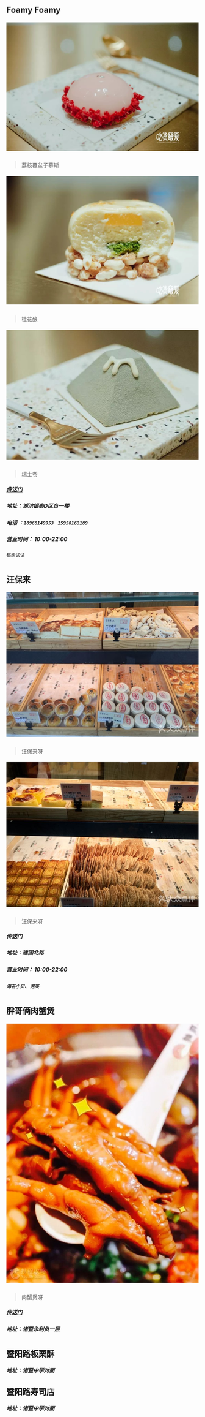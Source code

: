 ## Foamy Foamy
##### ![img](./promise/foamy-1.jpg)
> 荔枝覆盆子慕斯
##### ![img](./promise/foamy-2.jpeg)
> 桂花酿
##### ![img](./promise/foamy-3.jpeg)
> 瑞士卷
##### [传送门](http://www.dianping.com/shop/97983454)
##### 地址：湖滨银泰D区负一楼
##### 电话 ：`18968149953 ` ` 15958163189 `
##### 营业时间： 10:00-22:00
`都想试试`
# 
# 
# 
## 汪保来
##### ![img](./promise/wangbaolai-1.jpg)
> 汪保来呀
##### ![img](./promise/wangbaolai-2.jpg)
> 汪保来呀
##### [传送门](http://www.dianping.com/shop/98608738)
##### 地址：建国北路
##### 营业时间： 10:00-22:00
##### `海苔小贝`、`泡芙`
# 
# 
# 
## 胖哥俩肉蟹煲
##### ![img](./promise/rouxiebao-1.jpg)
> 肉蟹煲呀
##### [传送门](http://you.ctrip.com/food/zhuji690/17568528.html)
##### 地址：诸暨永利负一层
# 
# 
# 
## 暨阳路板栗酥
##### 地址：诸暨中学对面

## 暨阳路寿司店
##### 地址：诸暨中学对面
